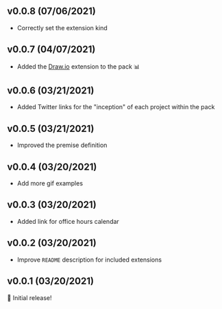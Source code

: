 ## v0.0.8 (07/06/2021)

- Correctly set the extension kind

## v0.0.7 (04/07/2021)

- Added the [Draw.io](https://marketplace.visualstudio.com/items?itemName=hediet.vscode-drawio) extension to the pack 📊

## v0.0.6 (03/21/2021)

- Added Twitter links for the "inception" of each project within the pack

## v0.0.5 (03/21/2021)

- Improved the premise definition

## v0.0.4 (03/20/2021)

- Add more gif examples

## v0.0.3 (03/20/2021)

- Added link for office hours calendar

## v0.0.2 (03/20/2021)

- Improve `README` description for included extensions

## v0.0.1 (03/20/2021)

🚀 Initial release!
